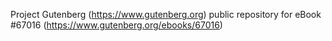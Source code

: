 Project Gutenberg (https://www.gutenberg.org) public repository for
eBook #67016 (https://www.gutenberg.org/ebooks/67016)
